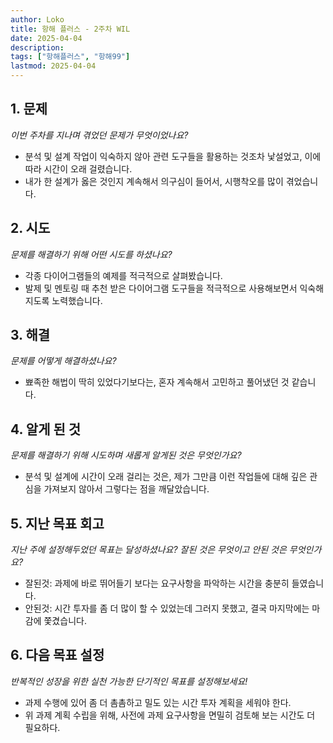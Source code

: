```yaml
---
author: Loko
title: 항해 플러스 - 2주차 WIL
date: 2025-04-04
description:
tags: ["항해플러스", "항해99"]
lastmod: 2025-04-04
---
```


## 1. 문제

*이번 주차를 지나며 겪었던 문제가 무엇이었나요?*

- 분석 및 설계 작업이 익숙하지 않아 관련 도구들을 활용하는 것조차 낯설었고, 이에 따라 시간이 오래 걸렸습니다.
- 내가 한 설계가 옳은 것인지 계속해서 의구심이 들어서, 시행착오를 많이 겪었습니다.

## 2. 시도

*문제를 해결하기 위해 어떤 시도를 하셨나요?*

- 각종 다이어그램들의 예제를 적극적으로 살펴봤습니다.
- 발제 및 멘토링 때 추천 받은 다이어그램 도구들을 적극적으로 사용해보면서 익숙해지도록 노력했습니다.

## 3. 해결

*문제를 어떻게 해결하셨나요?*

- 뾰족한 해법이 딱히 있었다기보다는, 혼자 계속해서 고민하고 풀어냈던 것 같습니다.

## 4. 알게 된 것

*문제를 해결하기 위해 시도하며 새롭게 알게된 것은 무엇인가요?*

- 분석 및 설계에 시간이 오래 걸리는 것은, 제가 그만큼 이런 작업들에 대해 깊은 관심을 가져보지 않아서 그렇다는 점을 깨달았습니다.

## 5. 지난 목표 회고

*지난 주에 설정해두었던 목표는 달성하셨나요? 잘된 것은 무엇이고 안된 것은 무엇인가요?*

- 잘된것: 과제에 바로 뛰어들기 보다는 요구사항을 파악하는 시간을 충분히 들였습니다.
- 안된것: 시간 투자를 좀 더 많이 할 수 있었는데 그러지 못했고, 결국 마지막에는 마감에 쫓겼습니다.

## 6. 다음 목표 설정

*반복적인 성장을 위한 실천 가능한 단기적인 목표를 설정해보세요!*

- 과제 수행에 있어 좀 더 촘촘하고 밀도 있는 시간 투자 계획을 세워야 한다.
- 위 과제 계획 수립을 위해, 사전에 과제 요구사항을 면밀히 검토해 보는 시간도 더 필요하다.
